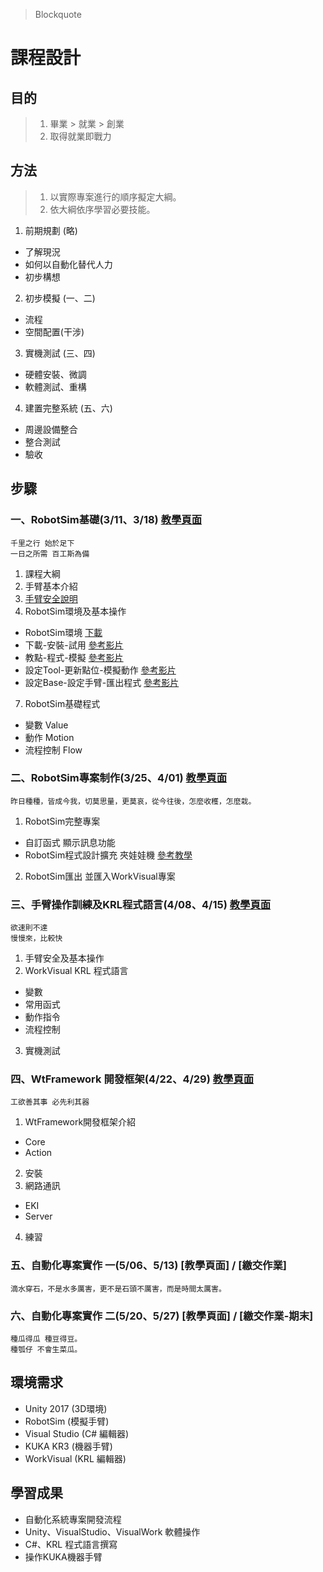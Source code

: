 > Blockquote

# 課程設計
## 目的
> 1. 畢業 > 就業 > 創業
> 2. 取得就業即戰力

## 方法
> 1. 以實際專案進行的順序擬定大綱。
> 2. 依大綱依序學習必要技能。

1. 前期規劃 (略)
  - 了解現況
  - 如何以自動化替代人力
  - 初步構想
2. 初步模擬 (一、二)
  - 流程
  - 空間配置(干涉)
3. 實機測試 (三、四)
  - 硬體安裝、微調
  - 軟體測試、重構
4. 建置完整系統 (五、六)
  - 周邊設備整合
  - 整合測試
  - 驗收
 
## 步驟
### 一、RobotSim基礎(3/11、3/18) [教學頁面](./1RobotSimBasic.html) 
```
千里之行 始於足下
一日之所需 百工斯為備
```
1. 課程大綱
2. 手臂基本介紹
3. [手臂安全說明](http://kai1203.github.io/usc2020-RobotSim/zh-tw/%E6%A9%9F%E6%A2%B0%E6%89%8B%E8%87%82%E5%AE%89%E5%85%A8%E6%AA%A2%E6%9F%A5%E8%A1%A82019_07_10.html)
4. RobotSim環境及基本操作
  - RobotSim環境 [下載](http://www.wtech.com.tw/public/download/robotsim/RobotSim_0_1_7346.unitypackage)
  - 下載-安裝-試用 [參考影片](https://youtu.be/KpkbhDKJbnQ)
  - 教點-程式-模擬 [參考影片](https://youtu.be/8uOQ80cGFXE)
  - 設定Tool-更新點位-模擬動作 [參考影片](https://youtu.be/P47AQcqmRrg)
  - 設定Base-設定手臂-匯出程式 [參考影片](https://youtu.be/UuUzfkyk_WM)
7. RobotSim基礎程式
  - 變數 Value
  - 動作 Motion
  - 流程控制 Flow

### 二、RobotSim專案制作(3/25、4/01) [教學頁面](./2RobotSimProject.html) 
```
昨日種種，皆成今我，切莫思量，更莫哀，從今往後，怎麼收穫，怎麼栽。
```
1. RobotSim完整專案
  - 自訂函式 顯示訊息功能
  - RobotSim程式設計擴充 夾娃娃機 [參考教學](https://yazelin.github.io/cnu2018-RobotSim/)
2. RobotSim匯出 並匯入WorkVisual專案

### 三、手臂操作訓練及KRL程式語言(4/08、4/15) [教學頁面](./3KukaRobotLanguage.html)
```
欲速則不達
慢慢來，比較快
```
1. 手臂安全及基本操作 
2. WorkVisual KRL 程式語言
  - 變數
  - 常用函式
  - 動作指令
  - 流程控制
3. 實機測試

### 四、WtFramework 開發框架(4/22、4/29) [教學頁面](./4WtFramework.html)
```
工欲善其事 必先利其器
```
1. WtFramework開發框架介紹
  - Core
  - Action
2. 安裝
3. 網路通訊
  - EKI 
  - Server
4. 練習

### 五、自動化專案實作 一(5/06、5/13) [教學頁面] / [繳交作業]
```
滴水穿石，不是水多厲害，更不是石頭不厲害，而是時間太厲害。
```


### 六、自動化專案實作 二(5/20、5/27) [教學頁面] / [繳交作業-期末]
```
種瓜得瓜 種豆得豆。
種瓠仔 不會生菜瓜。
```

## 環境需求
- Unity 2017 (3D環境) 
- RobotSim (模擬手臂)
- Visual Studio (C# 編輯器)
- KUKA KR3 (機器手臂)
- WorkVisual (KRL 編輯器)

## 學習成果
- 自動化系統專案開發流程
- Unity、VisualStudio、VisualWork 軟體操作
- C#、KRL 程式語言撰寫
- 操作KUKA機器手臂

<!--stackedit_data:
eyJoaXN0b3J5IjpbODk5NzYwNDAyLDIwNDAzODc2NTEsLTExOD
Q4NDQ5NzYsNzI2MTQxNDI1LC05OTk3MTQzMzksLTgzMTY1NjE3
OSw4MTQ2Njg0NiwtODM2NjA1NDE0LC0xMjU0NDgzMjEsLTE3NT
k2Njk5OSwxOTQ5ODk1MzM0LC0xMTc2MjYzNTg0LC02Njk4MzU3
NTYsNTc0MTgwMjU5LDgyNjU5NjU3MywtMTU1ODk3MDY0MV19
-->